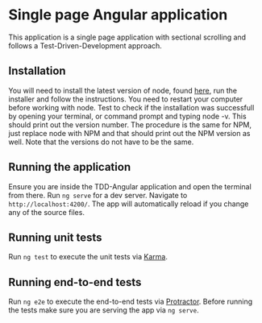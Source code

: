 # Single page Angular application

This application is a single page application with sectional scrolling and follows a Test-Driven-Development approach.

## Installation

You will need to install the latest version of node, found [here](https://nodejs.org), run the installer and follow the instructions. You need to restart your computer before working with node. Test to check if the installation was successfull by opening your terminal, or command prompt and typing node -v. This should print out the version number. The procedure is the same for NPM, just replace node with NPM and that should print out the NPM version as well. Note that the versions do not have to be the same.

## Running the application

Ensure you are inside the TDD-Angular application and open the terminal from there.
Run `ng serve` for a dev server. Navigate to `http://localhost:4200/`. The app will automatically reload if you change any of the source files.

## Running unit tests

Run `ng test` to execute the unit tests via [Karma](https://karma-runner.github.io).

## Running end-to-end tests

Run `ng e2e` to execute the end-to-end tests via [Protractor](http://www.protractortest.org/).
Before running the tests make sure you are serving the app via `ng serve`.

